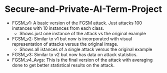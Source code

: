 # Secure-and-Private-AI-Term-Project
- FGSM_v1: A basic version of the FGSM attack. Just attacks 100 instances with 10 instances from each class. 
  - Shows just one instance of the attack vs the original example
- FGSM_v2: Similar to v1 but now is incorporated with visual representation of attacks versus the original image. 
  - Shows all istances of a single attack versus the original example
- FGSM_v3: Similar to v2 but now has data on attack statistics.
- FGSM_v4_Avgs: This is the final version of the attack with averaging done to get better statistical results on the attack.
